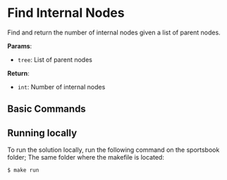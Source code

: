 Find Internal Nodes
==========

Find and return the number of internal nodes given a list of parent nodes.

**Params**:
* `tree`: List of parent nodes

**Return**:
* `int`: Number of internal nodes

Basic Commands
--------------

Running locally
----------

To run the solution locally, run the following command on the sportsbook folder; The same folder where the makefile is located:

~~~
$ make run
~~~
